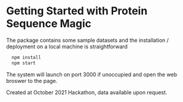 # Getting Started with Protein Sequence Magic

The package contains some sample datasets and the installation / deployment on a local machine is straightforward

```bash
  npm install
  npm start
```

The system will launch on port 3000 if unoccupied and open the web broswer to the page.

Created at October 2021 Hackathon, data available upon request.

